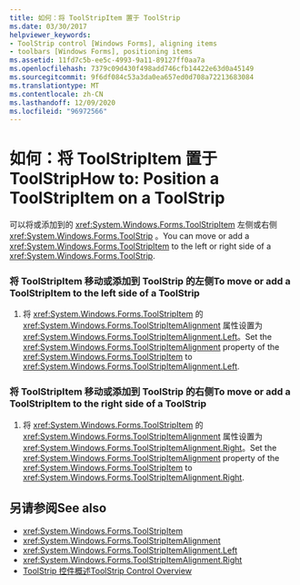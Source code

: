 ```yaml
---
title: 如何：将 ToolStripItem 置于 ToolStrip
ms.date: 03/30/2017
helpviewer_keywords:
- ToolStrip control [Windows Forms], aligning items
- toolbars [Windows Forms], positioning items
ms.assetid: 11fd7c5b-ee5c-4993-9a11-89127ff0aa7a
ms.openlocfilehash: 7379c09d430f498add746cfb14422e63d0a45149
ms.sourcegitcommit: 9f6df084c53a3da0ea657ed0d708a72213683084
ms.translationtype: MT
ms.contentlocale: zh-CN
ms.lasthandoff: 12/09/2020
ms.locfileid: "96972566"
---
```

# <a name="how-to-position-a-toolstripitem-on-a-toolstrip"></a><span data-ttu-id="78836-102">如何：将 ToolStripItem 置于 ToolStrip</span><span class="sxs-lookup"><span data-stu-id="78836-102">How to: Position a ToolStripItem on a ToolStrip</span></span>
<span data-ttu-id="78836-103">可以将或添加到的 <xref:System.Windows.Forms.ToolStripItem> 左侧或右侧 <xref:System.Windows.Forms.ToolStrip> 。</span><span class="sxs-lookup"><span data-stu-id="78836-103">You can move or add a <xref:System.Windows.Forms.ToolStripItem> to the left or right side of a <xref:System.Windows.Forms.ToolStrip>.</span></span>  
  
### <a name="to-move-or-add-a-toolstripitem-to-the-left-side-of-a-toolstrip"></a><span data-ttu-id="78836-104">将 ToolStripItem 移动或添加到 ToolStrip 的左侧</span><span class="sxs-lookup"><span data-stu-id="78836-104">To move or add a ToolStripItem to the left side of a ToolStrip</span></span>  
  
1. <span data-ttu-id="78836-105">将 <xref:System.Windows.Forms.ToolStripItem> 的 <xref:System.Windows.Forms.ToolStripItemAlignment> 属性设置为 <xref:System.Windows.Forms.ToolStripItemAlignment.Left>。</span><span class="sxs-lookup"><span data-stu-id="78836-105">Set the <xref:System.Windows.Forms.ToolStripItemAlignment> property of the <xref:System.Windows.Forms.ToolStripItem> to <xref:System.Windows.Forms.ToolStripItemAlignment.Left>.</span></span>  
  
### <a name="to-move-or-add-a-toolstripitem-to-the-right-side-of-a-toolstrip"></a><span data-ttu-id="78836-106">将 ToolStripItem 移动或添加到 ToolStrip 的右侧</span><span class="sxs-lookup"><span data-stu-id="78836-106">To move or add a ToolStripItem to the right side of a ToolStrip</span></span>  
  
1. <span data-ttu-id="78836-107">将 <xref:System.Windows.Forms.ToolStripItem> 的 <xref:System.Windows.Forms.ToolStripItemAlignment> 属性设置为 <xref:System.Windows.Forms.ToolStripItemAlignment.Right>。</span><span class="sxs-lookup"><span data-stu-id="78836-107">Set the <xref:System.Windows.Forms.ToolStripItemAlignment> property of the <xref:System.Windows.Forms.ToolStripItem> to <xref:System.Windows.Forms.ToolStripItemAlignment.Right>.</span></span>  
  
## <a name="see-also"></a><span data-ttu-id="78836-108">另请参阅</span><span class="sxs-lookup"><span data-stu-id="78836-108">See also</span></span>

- <xref:System.Windows.Forms.ToolStripItem>
- <xref:System.Windows.Forms.ToolStripItemAlignment>
- <xref:System.Windows.Forms.ToolStripItemAlignment.Left>
- <xref:System.Windows.Forms.ToolStripItemAlignment.Right>
- [<span data-ttu-id="78836-109">ToolStrip 控件概述</span><span class="sxs-lookup"><span data-stu-id="78836-109">ToolStrip Control Overview</span></span>](toolstrip-control-overview-windows-forms.md)
